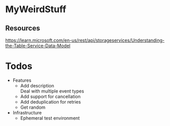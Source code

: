 # MyWeirdStuff

## Resources
https://learn.microsoft.com/en-us/rest/api/storageservices/Understanding-the-Table-Service-Data-Model

# Todos
- Features
  - Add description  
    Deal with multiple event types
  - Add support for cancellation
  - Add deduplication for retries
  - Get random
- Infrastructure
  - Ephemeral test environment

